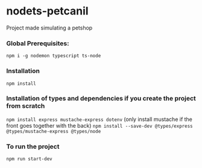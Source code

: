 # nodets-petcanil

Project made simulating a petshop

### Global Prerequisites:

 `npm i -g nodemon typescript ts-node`

### Installation

 `npm install`

### Installation of types and dependencies if you create the project from scratch

 `npm install express mustache-express dotenv` (only install mustache if the front goes together with the back)
 `npm install --save-dev @types/express @types/mustache-express @types/node`

### To run the project

 `npm run start-dev`
